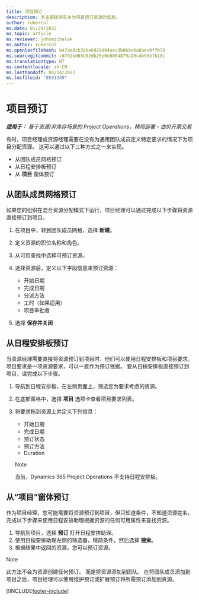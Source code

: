 ```yaml
---
title: 项目预订
description: 本主题提供有关为项目预订资源的信息。
author: ruhercul
ms.date: 01/24/2022
ms.topic: article
ms.reviewer: johnmichalak
ms.author: ruhercul
ms.openlocfilehash: b47ae8cb38be6d29804aec8b069e6a8aec0ffb70
ms.sourcegitcommit: c0792bd65d92db25e0e8864879a19c4b93efb10c
ms.translationtype: HT
ms.contentlocale: zh-CN
ms.lasthandoff: 04/14/2022
ms.locfileid: "8591349"
---
```

# <a name="book-to-a-project"></a>项目预订

_**适用于：** 基于资源/非库存场景的 Project Operations，精简部署 - 估价开票交易_

有时，项目经理或资源经理需要在没有为通用团队成员定义特定要求的情况下为项目分配资源。 这可以通过以下三种方式之一来实现。

- 从团队成员网格预订
- 从日程安排板预订
- 从 **项目** 窗体预订

## <a name="book-from-the-team-member-grid"></a>从团队成员网格预订

如果您的组织在混合资源分配模式下运行，项目经理可以通过完成以下步骤将资源直接预订到项目。

1. 在项目中，转到团队成员网格，选择 **新建**。
2. 定义资源的职位名称和角色。
3. 从可用查找中选择可预订资源。
4. 选择资源后，定义以下字段信息来预订资源：

    - 开始日期
    - 完成日期
    - 分派方法
    - 工时（如果适用）
    - 项目审批者

6. 选择 **保存并关闭**

## <a name="book-from-the-schedule-board"></a>从日程安排板预订

当资源经理需要直接将资源预订到项目时，他们可以使用日程安排板和项目要求。 项目要求是一项资源要求，可以一直作为预订依据。 要从日程安排板直接预订到项目，请完成以下步骤。

1. 导航到日程安排板，在左侧页面上，筛选您为要求考虑的资源。
2. 在底部窗格中，选择 **项目** 选项卡查看项目要求列表。
3. 将要求拖到资源上并定义下列信息：

    - 开始日期
    - 完成日期
    - 预订状态
    - 预订方法
    - Duration
   
   > [!NOTE]
   > 当前，Dynamics 365 Project Operations 不支持日程安排板。   

## <a name="book-from-the-project-form"></a>从“项目”窗体预订

作为项目经理，您可能需要将资源预订到项目，但只知道条件，不知道资源姓名。 完成以下步骤来使用日程安排助理根据资源的任何可用属性来查找资源。 

1. 导航到项目，选择 **预订** 打开日程安排助理。
2. 使用日程安排助理左侧的筛选器，精简条件，然后选择 **搜索**。
3. 根据结果中返回的资源，您可以预订资源。

> [!NOTE]
> 此方法不会为资源创建任何预订。 而是将资源添加到团队。 在将团队成员添加到项目之后，项目经理可以使用维护预订或扩展预订将所需预订添加到资源。


[!INCLUDE[footer-include](../includes/footer-banner.md)]
